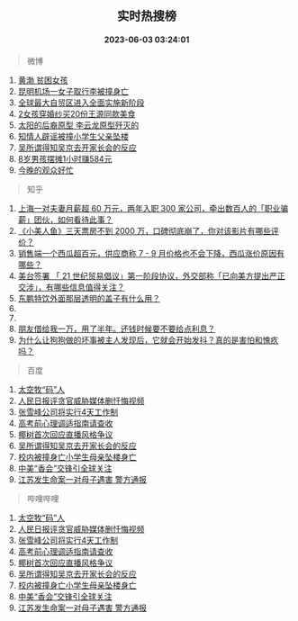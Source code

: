 <div align="center"><h2>实时热搜榜</h2><h4>2023-06-03 03:24:01</h4></div>

> 微博  

1. [黄渤 贫困女孩](https://s.weibo.com/weibo?q=%E9%BB%84%E6%B8%A4%20%E8%B4%AB%E5%9B%B0%E5%A5%B3%E5%AD%A9&t=31&band_rank=1&Refer=top)<br />
2. [昆明机场一女子取行李被撞身亡](https://s.weibo.com/weibo?q=%23%E6%98%86%E6%98%8E%E6%9C%BA%E5%9C%BA%E4%B8%80%E5%A5%B3%E5%AD%90%E5%8F%96%E8%A1%8C%E6%9D%8E%E8%A2%AB%E6%92%9E%E8%BA%AB%E4%BA%A1%23&t=31&band_rank=2&Refer=top)<br />
3. [全球最大自贸区进入全面实施新阶段](https://s.weibo.com/weibo?q=%23%E5%85%A8%E7%90%83%E6%9C%80%E5%A4%A7%E8%87%AA%E8%B4%B8%E5%8C%BA%E8%BF%9B%E5%85%A5%E5%85%A8%E9%9D%A2%E5%AE%9E%E6%96%BD%E6%96%B0%E9%98%B6%E6%AE%B5%23&t=31&band_rank=3&Refer=top)<br />
4. [2女孩穿婚纱买20份王源同款美食](https://s.weibo.com/weibo?q=%232%E5%A5%B3%E5%AD%A9%E7%A9%BF%E5%A9%9A%E7%BA%B1%E4%B9%B020%E4%BB%BD%E7%8E%8B%E6%BA%90%E5%90%8C%E6%AC%BE%E7%BE%8E%E9%A3%9F%23&t=31&band_rank=4&Refer=top)<br />
5. [太阳的后裔原型 李云龙原型歼灭的](https://s.weibo.com/weibo?q=%E5%A4%AA%E9%98%B3%E7%9A%84%E5%90%8E%E8%A3%94%E5%8E%9F%E5%9E%8B%20%E6%9D%8E%E4%BA%91%E9%BE%99%E5%8E%9F%E5%9E%8B%E6%AD%BC%E7%81%AD%E7%9A%84&t=31&band_rank=5&Refer=top)<br />
6. [知情人辟谣被撞小学生父亲坠楼](https://s.weibo.com/weibo?q=%23%E7%9F%A5%E6%83%85%E4%BA%BA%E8%BE%9F%E8%B0%A3%E8%A2%AB%E6%92%9E%E5%B0%8F%E5%AD%A6%E7%94%9F%E7%88%B6%E4%BA%B2%E5%9D%A0%E6%A5%BC%23&t=31&band_rank=6&Refer=top)<br />
7. [吴所谓得知吴京去开家长会的反应](https://s.weibo.com/weibo?q=%23%E5%90%B4%E6%89%80%E8%B0%93%E5%BE%97%E7%9F%A5%E5%90%B4%E4%BA%AC%E5%8E%BB%E5%BC%80%E5%AE%B6%E9%95%BF%E4%BC%9A%E7%9A%84%E5%8F%8D%E5%BA%94%23&t=31&band_rank=7&Refer=top)<br />
8. [8岁男孩摆摊1小时赚584元](https://s.weibo.com/weibo?q=%238%E5%B2%81%E7%94%B7%E5%AD%A9%E6%91%86%E6%91%8A1%E5%B0%8F%E6%97%B6%E8%B5%9A584%E5%85%83%23&t=31&band_rank=8&Refer=top)<br />
9. [今晚的观众好忙](https://s.weibo.com/weibo?q=%23%E4%BB%8A%E6%99%9A%E7%9A%84%E8%A7%82%E4%BC%97%E5%A5%BD%E5%BF%99%23&t=31&band_rank=9&Refer=top)<br />

> 知乎  

1. [上海一对夫妻月薪超 60 万元，两年入职 300 家公司，牵出数百人的「职业骗薪」团伙，如何看待此事？](https://www.zhihu.com/question/604403306)<br />
2. [《小美人鱼》三天票房不到 2000 万，口碑彻底崩了，你对该影片有哪些评价？](https://www.zhihu.com/question/603592302)<br />
3. [销售端一个西瓜超百元，供应商称 7 - 9 月价格也不会下降，西瓜涨价原因有哪些？](https://www.zhihu.com/question/604403671)<br />
4. [美台签署 「 21 世纪贸易倡议」第一阶段协议，外交部称「已向美方提出严正交涉」，有哪些信息值得关注？](https://www.zhihu.com/question/604421093)<br />
5. [东鹏特饮外面那层透明的盖子有什么用？](https://www.zhihu.com/question/39324406)<br />
6. []()<br />
7. []()<br />
8. [朋友借给我一万，用了半年。还钱时候要不要给点利息？](https://www.zhihu.com/question/602415682)<br />
9. [为什么让狗狗做的坏事被主人发现后，它就会开始发抖？真的是害怕和愧疚吗？](https://www.zhihu.com/question/602543843)<br />

> 百度  

1. [太空牧“码”人](https://www.baidu.com/s?wd=%E5%A4%AA%E7%A9%BA%E7%89%A7%E2%80%9C%E7%A0%81%E2%80%9D%E4%BA%BA&sa=fyb_news&rsv_dl=fyb_news)<br />
2. [人民日报评贪官威胁媒体删忏悔视频](https://www.baidu.com/s?wd=%E4%BA%BA%E6%B0%91%E6%97%A5%E6%8A%A5%E8%AF%84%E8%B4%AA%E5%AE%98%E5%A8%81%E8%83%81%E5%AA%92%E4%BD%93%E5%88%A0%E5%BF%8F%E6%82%94%E8%A7%86%E9%A2%91&sa=fyb_news&rsv_dl=fyb_news)<br />
3. [张雪峰公司将实行4天工作制](https://www.baidu.com/s?wd=%E5%BC%A0%E9%9B%AA%E5%B3%B0%E5%85%AC%E5%8F%B8%E5%B0%86%E5%AE%9E%E8%A1%8C4%E5%A4%A9%E5%B7%A5%E4%BD%9C%E5%88%B6&sa=fyb_news&rsv_dl=fyb_news)<br />
4. [高考前心理调适指南请查收](https://www.baidu.com/s?wd=%E9%AB%98%E8%80%83%E5%89%8D%E5%BF%83%E7%90%86%E8%B0%83%E9%80%82%E6%8C%87%E5%8D%97%E8%AF%B7%E6%9F%A5%E6%94%B6&sa=fyb_news&rsv_dl=fyb_news)<br />
5. [椰树首次回应直播风格争议](https://www.baidu.com/s?wd=%E6%A4%B0%E6%A0%91%E9%A6%96%E6%AC%A1%E5%9B%9E%E5%BA%94%E7%9B%B4%E6%92%AD%E9%A3%8E%E6%A0%BC%E4%BA%89%E8%AE%AE&sa=fyb_news&rsv_dl=fyb_news)<br />
6. [吴所谓得知吴京去开家长会的反应](https://www.baidu.com/s?wd=%E5%90%B4%E6%89%80%E8%B0%93%E5%BE%97%E7%9F%A5%E5%90%B4%E4%BA%AC%E5%8E%BB%E5%BC%80%E5%AE%B6%E9%95%BF%E4%BC%9A%E7%9A%84%E5%8F%8D%E5%BA%94&sa=fyb_news&rsv_dl=fyb_news)<br />
7. [校内被撞身亡小学生母亲坠楼身亡](https://www.baidu.com/s?wd=%E6%A0%A1%E5%86%85%E8%A2%AB%E6%92%9E%E8%BA%AB%E4%BA%A1%E5%B0%8F%E5%AD%A6%E7%94%9F%E6%AF%8D%E4%BA%B2%E5%9D%A0%E6%A5%BC%E8%BA%AB%E4%BA%A1&sa=fyb_news&rsv_dl=fyb_news)<br />
8. [中美“香会”交锋引全球关注](https://www.baidu.com/s?wd=%E4%B8%AD%E7%BE%8E%E2%80%9C%E9%A6%99%E4%BC%9A%E2%80%9D%E4%BA%A4%E9%94%8B%E5%BC%95%E5%85%A8%E7%90%83%E5%85%B3%E6%B3%A8&sa=fyb_news&rsv_dl=fyb_news)<br />
9. [江苏发生命案一对母子遇害 警方通报](https://www.baidu.com/s?wd=%E6%B1%9F%E8%8B%8F%E5%8F%91%E7%94%9F%E5%91%BD%E6%A1%88%E4%B8%80%E5%AF%B9%E6%AF%8D%E5%AD%90%E9%81%87%E5%AE%B3+%E8%AD%A6%E6%96%B9%E9%80%9A%E6%8A%A5&sa=fyb_news&rsv_dl=fyb_news)<br />

> 哔哩哔哩  

1. [太空牧“码”人](https://www.baidu.com/s?wd=%E5%A4%AA%E7%A9%BA%E7%89%A7%E2%80%9C%E7%A0%81%E2%80%9D%E4%BA%BA&sa=fyb_news&rsv_dl=fyb_news)<br />
2. [人民日报评贪官威胁媒体删忏悔视频](https://www.baidu.com/s?wd=%E4%BA%BA%E6%B0%91%E6%97%A5%E6%8A%A5%E8%AF%84%E8%B4%AA%E5%AE%98%E5%A8%81%E8%83%81%E5%AA%92%E4%BD%93%E5%88%A0%E5%BF%8F%E6%82%94%E8%A7%86%E9%A2%91&sa=fyb_news&rsv_dl=fyb_news)<br />
3. [张雪峰公司将实行4天工作制](https://www.baidu.com/s?wd=%E5%BC%A0%E9%9B%AA%E5%B3%B0%E5%85%AC%E5%8F%B8%E5%B0%86%E5%AE%9E%E8%A1%8C4%E5%A4%A9%E5%B7%A5%E4%BD%9C%E5%88%B6&sa=fyb_news&rsv_dl=fyb_news)<br />
4. [高考前心理调适指南请查收](https://www.baidu.com/s?wd=%E9%AB%98%E8%80%83%E5%89%8D%E5%BF%83%E7%90%86%E8%B0%83%E9%80%82%E6%8C%87%E5%8D%97%E8%AF%B7%E6%9F%A5%E6%94%B6&sa=fyb_news&rsv_dl=fyb_news)<br />
5. [椰树首次回应直播风格争议](https://www.baidu.com/s?wd=%E6%A4%B0%E6%A0%91%E9%A6%96%E6%AC%A1%E5%9B%9E%E5%BA%94%E7%9B%B4%E6%92%AD%E9%A3%8E%E6%A0%BC%E4%BA%89%E8%AE%AE&sa=fyb_news&rsv_dl=fyb_news)<br />
6. [吴所谓得知吴京去开家长会的反应](https://www.baidu.com/s?wd=%E5%90%B4%E6%89%80%E8%B0%93%E5%BE%97%E7%9F%A5%E5%90%B4%E4%BA%AC%E5%8E%BB%E5%BC%80%E5%AE%B6%E9%95%BF%E4%BC%9A%E7%9A%84%E5%8F%8D%E5%BA%94&sa=fyb_news&rsv_dl=fyb_news)<br />
7. [校内被撞身亡小学生母亲坠楼身亡](https://www.baidu.com/s?wd=%E6%A0%A1%E5%86%85%E8%A2%AB%E6%92%9E%E8%BA%AB%E4%BA%A1%E5%B0%8F%E5%AD%A6%E7%94%9F%E6%AF%8D%E4%BA%B2%E5%9D%A0%E6%A5%BC%E8%BA%AB%E4%BA%A1&sa=fyb_news&rsv_dl=fyb_news)<br />
8. [中美“香会”交锋引全球关注](https://www.baidu.com/s?wd=%E4%B8%AD%E7%BE%8E%E2%80%9C%E9%A6%99%E4%BC%9A%E2%80%9D%E4%BA%A4%E9%94%8B%E5%BC%95%E5%85%A8%E7%90%83%E5%85%B3%E6%B3%A8&sa=fyb_news&rsv_dl=fyb_news)<br />
9. [江苏发生命案一对母子遇害 警方通报](https://www.baidu.com/s?wd=%E6%B1%9F%E8%8B%8F%E5%8F%91%E7%94%9F%E5%91%BD%E6%A1%88%E4%B8%80%E5%AF%B9%E6%AF%8D%E5%AD%90%E9%81%87%E5%AE%B3+%E8%AD%A6%E6%96%B9%E9%80%9A%E6%8A%A5&sa=fyb_news&rsv_dl=fyb_news)<br />
